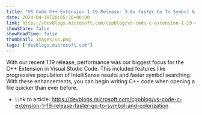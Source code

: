 ```yaml
---
title: "VS Code C++ Extension 1.19 Release: 3.6x faster Go To Symbol & 1.5x faster colorization"
date: 2024-04-18T20:05:26+00:00
link: https://devblogs.microsoft.com/cppblog/vs-code-c-extension-1-19-release-faster-go-to-symbol-and-colorization
showShare: false
showReadTime: false
thumbnail: images/vs.png
tags: ["devblogs.microsoft.com"]
---
```

With our recent 1.19 release, performance was our biggest focus for the C++ Extension in Visual Studio Code. This included features like progressive population of IntelliSense results and faster symbol searching. With these enhancements, you can begin writing C++ code when opening a file quicker than ever before.

- Link to article: https://devblogs.microsoft.com/cppblog/vs-code-c-extension-1-19-release-faster-go-to-symbol-and-colorization